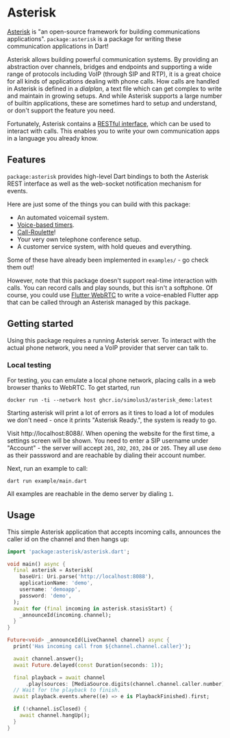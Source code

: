 # Asterisk

[Asterisk](https://www.asterisk.org/) is "an open-source framework for building
communications applications".
`package:asterisk` is a package for writing these communication applications in
Dart!

Asterisk allows building powerful communication systems. By providing an
abstraction over channels, bridges and endpoints and supporting a wide range of
protocols including VoIP (through SIP and RTP), it is a great choice for all
kinds of applications dealing with phone calls.
How calls are handled in Asterisk is defined in a _dialplan_, a text file which
can get complex to write and maintain in growing setups. And while Asterisk
supports a large number of builtin applications, these are sometimes hard to
setup and understand, or don't support the feature you need.

Fortunately, Asterisk contains a [RESTful interface](https://docs.asterisk.org/Configuration/Interfaces/Asterisk-REST-Interface-ARI/Getting-Started-with-ARI/),
which can be used to interact with calls. This enables you to write your own
communication apps in a language you already know.

## Features

`package:asterisk` provides high-level Dart bindings to both the Asterisk REST
interface as well as the web-socket notification mechanism for events.

Here are just some of the things you can build with this package:

- An automated voicemail system.
- [Voice-based timers](https://github.com/simolus3/asterisk.dart/blob/main/example/voice_reminder.dart).
- [Call-Roulette](https://github.com/simolus3/asterisk.dart/blob/main/example/call_roulette.dart)!
- Your very own telephone conference setup.
- A customer service system, with hold queues and everything.

Some of these have already been implemented in `examples/` - go check them
out!

However, note that this package doesn't support real-time interaction with
calls. You can record calls and play sounds, but this isn't a softphone.
Of course, you could use [Flutter WebRTC](https://flutter-webrtc.org/) to write
a voice-enabled Flutter app that can be called through an Asterisk managed
by this package.

## Getting started

Using this package requires a running Asterisk server. To interact with the
actual phone network, you need a VoIP provider that server can talk to.

### Local testing

For testing, you can emulate a local phone network, placing calls in a web
browser thanks to WebRTC.
To get started, run

```
docker run -ti --network host ghcr.io/simolus3/asterisk_demo:latest
```

Starting asterisk will print a lot of errors as it tires to load a lot of
modules we don't need - once it prints "Asterisk Ready.", the system is ready
to go.

Visit http://localhost:8088/. When opening the website for the first time, a
settings screen will be shown.
You need to enter a SIP username under "Account" - the server will accept
`201`, `202`, `203`, `204` or `205`. They all use `demo` as their passsword and
are reachable by dialing their account number.

Next, run an example to call:

```
dart run example/main.dart
```

All examples are reachable in the demo server by dialing `1`.

## Usage

This simple Asterisk application that accepts incoming calls, announces the
caller id on the channel and then hangs up:

```dart
import 'package:asterisk/asterisk.dart';

void main() async {
  final asterisk = Asterisk(
    baseUri: Uri.parse('http://localhost:8088'),
    applicationName: 'demo',
    username: 'demoapp',
    password: 'demo',
  );
  await for (final incoming in asterisk.stasisStart) {
    _announceId(incoming.channel);
  }
}

Future<void> _announceId(LiveChannel channel) async {
  print('Has incoming call from ${channel.channel.caller}');

  await channel.answer();
  await Future.delayed(const Duration(seconds: 1));

  final playback = await channel
      .play(sources: [MediaSource.digits(channel.channel.caller.number)]);
  // Wait for the playback to finish.
  await playback.events.where((e) => e is PlaybackFinished).first;

  if (!channel.isClosed) {
    await channel.hangUp();
  }
}
```
